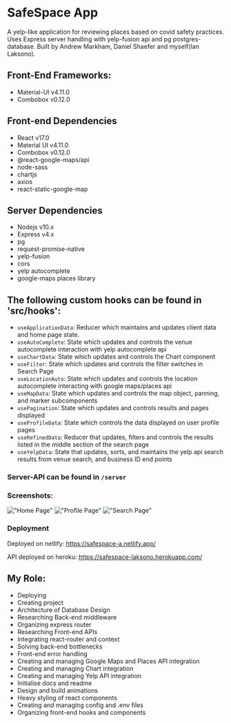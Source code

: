 # SafeSpace App

A yelp-like application for reviewing places based on covid safety practices. Uses Express server handling with yelp-fusion api and pg postgres-database. Built by Andrew Markham, Daniel Shaefer and myself(Ian Laksono).

## Front-End Frameworks:
- Material-UI v4.11.0
- Combobox v0.12.0

## Front-end Dependencies
- React v17.0
- Material UI v4.11.0
- Combobox v0.12.0
- @react-google-maps/api
- node-sass
- chartjs
- axios
- react-static-google-map

## Server Dependencies
- Nodejs v10.x
- Express v4.x
- pg
- request-promise-native
- yelp-fusion
- cors
- yelp autocomplete
- google-maps places library

## The following custom hooks can be found in 'src/hooks':
- `useApplicationData`: Reducer which maintains and updates client data and home page state.
- `useAutoComplete`: State which updates and controls the venue autocomplete interaction with yelp autocomplete api
- `useChartData`: State which updates and controls the Chart component
- `useFilter`: State which updates and controls the filter switches in Search Page 
- `useLocationAuto`: State which updates and controls the location autocomplete interacting with google maps/places api
- `useMapData`: State which updates and controls the map object, panning, and marker subcomponents
- `usePagination`: State which updates and controls results and pages displayed
- `useProfileData`: State which controls the data displayed on user profile pages
- `useRefinedData`: Reducer that updates, filters and controls the results listed in the middle section of the search page
-  `useYelpData`: State that updates, sorts, and maintains the yelp api search results from venue search, and business ID end points

### Server-API can be found in `/server` 

### Screenshots:

!["Home Page"](https://github.com/ilaksono/safe-space/blob/master/ssdocs/home-page.jpg)
!["Profile Page"](https://github.com/ilaksono/safe-space/blob/master/ssdocs/profile-page.jpg)
!["Search Page"](https://github.com/ilaksono/safe-space/blob/master/ssdocs/search-page.jpg)


### Deployment

Deployed on netlify:
https://safespace-a.netlify.app/

API deployed on heroku: 
https://safespace-laksono.herokuapp.com/

## My Role:
- Deploying
- Creating project
- Architecture of Database Design
- Researching Back-end middleware
- Organizing express router
- Researching Front-end APIs
- Integrating react-router and context
- Solving back-end bottlenecks
- Front-end error handling
- Creating and managing Google Maps and Places API integration
- Creating and managing Chart integration
- Creating and managing Yelp API integration
- Initialise docs and readme
- Design and build animations
- Heavy styling of react components
- Creating and managing config and .env files
- Organizing front-end hooks and components

